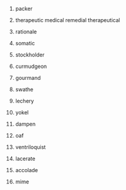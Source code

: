 01. packer
02. therapeutic
    medical
	remedial
	therapeutical
	 
03. rationale
	
04. somatic

05. stockholder
06. curmudgeon
07. gourmand
08. swathe
09. lechery
10. yokel
11. dampen
12. oaf
13. ventriloquist
14. lacerate
15. accolade
16. mime
